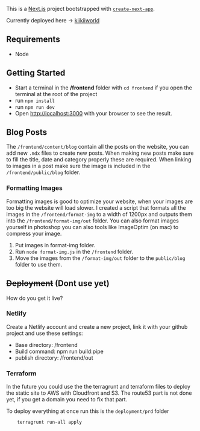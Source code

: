 This is a [Next.js](https://nextjs.org/) project bootstrapped with [`create-next-app`](https://github.com/vercel/next.js/tree/canary/packages/create-next-app).

Currently deployed here -> [kiikiiworld](https://kiikiiworld.netlify.app/)

## Requirements
- Node

## Getting Started
- Start a terminal in the **/frontend** folder with `cd frontend` if you open the terminal at the root of the project
- run `npm install`
- run `npm run dev`
- Open [http://localhost:3000](http://localhost:3000) with your browser to see the result.

## Blog Posts
The `/frontend/content/blog` contain all the posts on the website, you can add new `.mdx` files to create new posts.
When making new posts make sure to fill the title, date and category properly these are required.
When linking to images in a post make sure the image is included in the `/frontend/public/blog` folder.

### Formatting Images
Formatting images is good to optimize your website, when your images are too big the website will load slower. I created a script that formats all the images in the `/frontend/format-img` to a width of 1200px and outputs them into the `/frontend/format-img/out` folder. You can also format images yourself in photoshop you can also tools like ImageOptim (on mac) to compress your image.

1. Put images in format-img folder.
2. Run `node format-img.js` in the `/frontend` folder.
3. Move the images from the `/format-img/out` folder to the `public/blog` folder to use them.

## ~~Deployment~~ (Dont use yet)
How do you get it live?

### Netlify
Create a Netlify account and create a new project, link it with your github project and use these settings:
- Base directory: /frontend
- Build command: npm run build:pipe
- publish directory: /frontend/out

### Terraform
In the future you could use the the terragrunt and terraform files to deploy the static site to AWS with Cloudfront and S3.
The route53 part is not done yet, if you get a domain you need to fix that part.

To deploy everything at once run this is the `deployment/prd` folder

```bash
    terragrunt run-all apply
```
